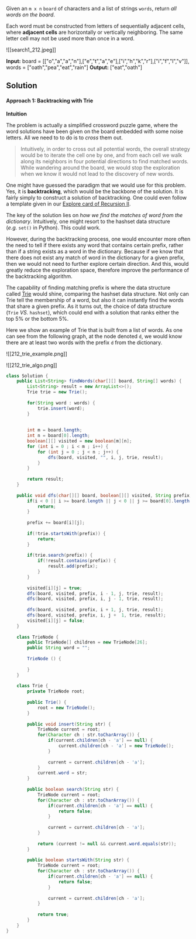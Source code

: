 Given an `m x n` `board` of characters and a list of strings `words`, return _all words on the board_.

Each word must be constructed from letters of sequentially adjacent cells, where **adjacent cells** are horizontally or vertically neighboring. The same letter cell may not be used more than once in a word.

![[search1_212.jpeg]]

**Input:** board = [["o","a","a","n"],["e","t","a","e"],["i","h","k","r"],["i","f","l","v"]], words = ["oath","pea","eat","rain"]
**Output:** ["eat","oath"]

## Solution

#### Approach 1: Backtracking with Trie

**Intuition**

The problem is actually a simplified crossword puzzle game, where the word solutions have been given on the board embedded with some noise letters. All we need to to do is to _cross_ them out.

> Intuitively, in order to cross out all potential words, the overall strategy would be to iterate the cell one by one, and from each cell we walk along its neighbors in four potential directions to find matched words.  
> While wandering around the board, we would stop the exploration when we know it would not lead to the discovery of new words.

One might have guessed the paradigm that we would use for this problem. Yes, it is **backtracking**, which would be the backbone of the solution. It is fairly simply to construct a solution of backtracking. One could even follow a template given in our [Explore card of Recursion II](https://leetcode.com/explore/learn/card/recursion-ii/472/backtracking/2793/).

The key of the solution lies on _how we find the matches of word from the dictionary_. Intuitively, one might resort to the hashset data structure (_e.g._ `set()` in Python). This could work.

However, during the backtracking process, one would encounter more often the need to tell if there exists any word that contains certain prefix, rather than if a string exists as a word in the dictionary. Because if we know that there does not exist any match of word in the dictionary for a given prefix, then we would not need to further explore certain direction. And this, would greatly reduce the exploration space, therefore improve the performance of the backtracking algorithm.

The capability of finding matching prefix is where the data structure called [Trie](https://leetcode.com/explore/learn/card/trie/) would shine, comparing the hashset data structure. Not only can Trie tell the membership of a word, but also it can instantly find the words that share a given prefix. As it turns out, the choice of data structure (`Trie` _VS._ `hashset`), which could end with a solution that ranks either the top 5% or the bottom 5%.

Here we show an example of Trie that is built from a list of words. As one can see from the following graph, at the node denoted `d`, we would know there are at least two words with the prefix `d` from the dictionary.


![[212_trie_example.png]]

![[212_trie_algo.png]]


```java
class Solution {
    public List<String> findWords(char[][] board, String[] words) {
        List<String> result = new ArrayList<>();
        Trie trie = new Trie();
        
        for(String word : words) {
            trie.insert(word);    
        }
    
     
        int m = board.length;
        int n = board[0].length;
        boolean[][] visited = new boolean[m][n];
        for (int i = 0 ; i < m ; i++) {
            for (int j = 0 ; j < n ; j++) {
                dfs(board, visited, "", i, j, trie, result);
            }
        }
        
        return result;
    }
    
    public void dfs(char[][] board, boolean[][] visited, String prefix, int i, int j, Trie trie, List<String> result) {
        if(i < 0 || i >= board.length || j < 0 || j >= board[0].length || visited[i][j]) {
            return;
        }
        
        prefix += board[i][j];
        
        if(!trie.startsWith(prefix)) {
            return;
        }
        
        if(trie.search(prefix)) {
            if(!result.contains(prefix)) {
                result.add(prefix);    
            }
        }
        
        visited[i][j] = true;
        dfs(board, visited, prefix, i - 1, j, trie, result);
        dfs(board, visited, prefix, i, j - 1, trie, result);
        
        dfs(board, visited, prefix, i + 1, j, trie, result);
        dfs(board, visited, prefix, i, j +  1, trie, result);
        visited[i][j] = false;
    }
    
    class TrieNode {
        public TrieNode[] children = new TrieNode[26];
        public String word = "";
        
        TrieNode () {
            
        }
    }
    
    class Trie {
        private TrieNode root;
        
        public Trie() {
            root = new TrieNode();
        }
        
        public void insert(String str) {
            TrieNode current = root;
            for(Character ch : str.toCharArray()) {
                if(current.children[ch - 'a'] == null) {
                    current.children[ch - 'a'] = new TrieNode();
                }
                
                current = current.children[ch - 'a'];
            }
            current.word = str;
        }
        
        public boolean search(String str) {
            TrieNode current = root;
            for(Character ch : str.toCharArray()) {
                if(current.children[ch - 'a'] == null) {
                    return false;
                }
                
                current = current.children[ch - 'a'];
            }
            
            return (current != null && current.word.equals(str));
        }
        
        public boolean startsWith(String str) {
            TrieNode current = root;
            for(Character ch : str.toCharArray()) {
                if(current.children[ch - 'a'] == null) {
                    return false;
                }
                
                current = current.children[ch - 'a'];
            }
            
            return true;
        }
    }
}
```